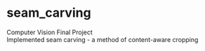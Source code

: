 # seam_carving

Computer Vision Final Project <br>
Implemented seam carving - a method of content-aware cropping
